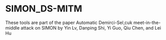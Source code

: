 # SIMON_DS-MITM
These tools are part of the paper Automatic Demirci-Sel¸cuk meet-in-the-middle attack on SIMON by Yin Lv, Danping Shi, Yi Guo, Qiu Chen, and Lei Hu
